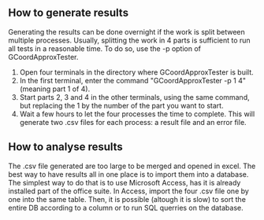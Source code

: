 ## How to generate results
Generating the results can be done overnight if the work is split between multiple processes. Usually,
splitting the work in 4 parts is sufficient to run all tests in a reasonable time. To do so, use the -p
option of GCoordApproxTester.

1. Open four terminals in the directory where GCoordApproxTester is built.
2. In the first terminal, enter the command "GCoordApproxTester -p 1 4" (meaning part 1 of 4).
3. Start parts 2, 3 and 4 in the other terminals, using the same command, but replacing the 1 by the number of the part you want to start.
4. Wait a few hours to let the four processes the time to complete. This will generate two .csv files for each process: a result file and an error file.

## How to analyse results
The .csv file generated are too large to be merged and opened in excel. The best way to have results all in one place is
to import them into a database. The simplest way to do that is to use Microsoft Access, has it is already installed part of
the office suite. In Access, import the four .csv file one by one into the same table. Then, it is possible (altough it is slow)
to sort the entire DB according to a column or to run SQL querries on the database.
